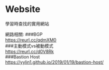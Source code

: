 # Website
學習時查找的實用網站

網路相關:
###BGP  
https://reurl.cc/qdmXM0  
###主動模式vs被動模式  
https://reurl.cc/d0V8Rk  
###Bastion Host  
https://yylin1.github.io/2019/01/19/bastion-host/
